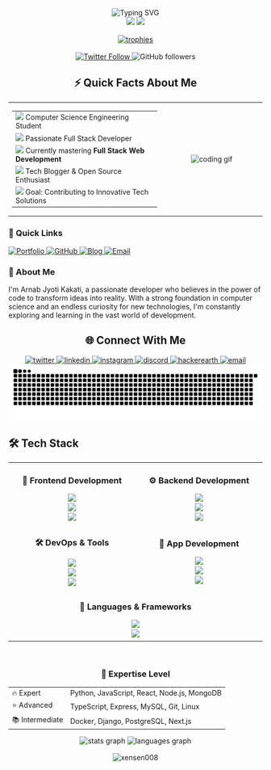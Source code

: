 <div align="center">
  <div>
    <img src="https://readme-typing-svg.demolab.com?font=Fira+Code&weight=600&size=28&duration=4000&pause=1000&color=2F81F7&center=true&vCenter=true&random=false&width=435&lines=Hi+%F0%9F%91%8B+I'm+Arnab;Full+Stack+Developer;Open+Source+Enthusiast" alt="Typing SVG" />
  </div>
  
  <div>
    <img src="https://img.shields.io/badge/Based%20in-India-FF9933?style=for-the-badge&logo=data:image/svg+xml;base64,PHN2ZyB4bWxucz0iaHR0cDovL3d3dy53My5vcmcvMjAwMC9zdmciIHZpZXdCb3g9IjAgMCAyMjUgMTUwIj48cGF0aCBmaWxsPSIjRkY5OTMzIiBkPSJNMCAwaDIyNXYxNTBIMHoiLz48cGF0aCBmaWxsPSIjRkZGIiBkPSJNMCA1MGgyMjV2NTBIMHoiLz48cGF0aCBmaWxsPSIjMTI4ODA3IiBkPSJNMCAxMDBoMjI1djUwSDB6Ii8+PC9zdmc+" />
    <img src="https://komarev.com/ghpvc/?username=xensen008&style=for-the-badge&color=0e75b6" />
  </div>

  <br/>
  
  <div>
    <a href="https://github.com/ryo-ma/github-profile-trophy">
      <img src="https://github-profile-trophy.vercel.app/?username=xensen008&theme=algolia&no-frame=true&no-bg=true&row=1&column=7" alt="trophies" />
    </a>
  </div>

  <br/>
  
  <div>
    <a href="https://twitter.com/arnabjk008">
      <img src="https://img.shields.io/twitter/follow/arnabjk008?logo=twitter&style=for-the-badge&color=1DA1F2&labelColor=000000" alt="Twitter Follow"/>
    </a>
    <img src="https://img.shields.io/github/followers/xensen008?logo=github&style=for-the-badge&color=181717&labelColor=000000" alt="GitHub followers"/>
  </div>
</div>


<!-- About Me Section -->
<div align="center">
  <h2>⚡ Quick Facts About Me</h2>
</div>

<div align="center">
  <table border="0" cellspacing="5"  align="center">
    <tr>
      <td align="center" width="60%">
        <table border="0">
          <tr>
            <td>
              <img width="30" src="https://em-content.zobj.net/source/skype/289/graduation-cap_1f393.png" /> Computer Science Engineering Student
            </td>
          </tr>
          <tr>
            <td>
              <img width="30" src="https://em-content.zobj.net/source/microsoft-teams/363/man-technologist_1f468-200d-1f4bb.png" /> Passionate Full Stack Developer
            </td>
          </tr>
          <tr>
            <td>
              <img width="30" src="https://em-content.zobj.net/source/skype/289/seedling_1f331.png" /> Currently mastering <b>Full Stack Web Development</b>
            </td>
          </tr>
          <tr>
            <td>
              <img width="30" src="https://em-content.zobj.net/source/microsoft-teams/363/writing-hand_270d-fe0f.png" /> Tech Blogger & Open Source Enthusiast
            </td>
          </tr>
          <tr>
            <td>
              <img width="30" src="https://em-content.zobj.net/source/skype/289/direct-hit_1f3af.png" /> Goal: Contributing to Innovative Tech Solutions
            </td>
          </tr>
        </table>
      </td>
      <td align="center" width="40%">
        <img height="150" src="https://media.giphy.com/media/bGgsc5mWoryfgKBx1u/giphy.gif" alt="coding gif"/>
      </td>
    </tr>
  </table>
</div>

<div align="left">
  <h3>🔗 Quick Links</h3>
  
  <a href="https://arnabjk008.vercel.app">
    <img src="https://img.shields.io/badge/Portfolio-000000?style=flat-square&logo=About.me&logoColor=white" alt="Portfolio"/>
  </a>
  <a href="https://github.com/xensen008">
    <img src="https://img.shields.io/badge/Projects-181717?style=flat-square&logo=github&logoColor=white" alt="GitHub"/>
  </a>
  <a href="https://thesagespeak100.blogspot.com">
    <img src="https://img.shields.io/badge/Blog-FF5722?style=flat-square&logo=blogger&logoColor=white" alt="Blog"/>
  </a>
  <a href="mailto:sagespeak008@cyberdude.com">
    <img src="https://img.shields.io/badge/Email-D14836?style=flat-square&logo=gmail&logoColor=white" alt="Email"/>
  </a>
</div>

<div align="left">
  <h3>💭 About Me</h3>
  
  <p>I'm Arnab Jyoti Kakati, a passionate developer who believes in the power of code to transform ideas into reality. With a strong foundation in computer science and an endless curiosity for new technologies, I'm constantly exploring and learning in the vast world of development.</p>
</div>

<!-- connection -->
<h2 align="center">🌐 Connect With Me</h2>
<div align="center">
  <a href="https://twitter.com/arnabjk008" target="_blank">
    <img src="https://img.shields.io/badge/Twitter-1DA1F2?style=for-the-badge&logo=twitter&logoColor=white" alt="twitter"/>
  </a>
  <a href="https://linkedin.com/in/arnabjk008" target="_blank">
    <img src="https://img.shields.io/badge/LinkedIn-0077B5?style=for-the-badge&logo=linkedin&logoColor=white" alt="linkedin"/>
  </a>
  <a href="https://instagram.com/_arnab.jk_008" target="_blank">
    <img src="https://img.shields.io/badge/Instagram-E4405F?style=for-the-badge&logo=instagram&logoColor=white" alt="instagram"/>
  </a>
  <a href="https://discord.gg/gXdFFkQYPq" target="_blank">
    <img src="https://img.shields.io/badge/Discord-7289DA?style=for-the-badge&logo=discord&logoColor=white" alt="discord"/>
  </a>
  <a href="https://www.hackerearth.com/arnabjyotikakat1" target="_blank">
    <img src="https://img.shields.io/badge/HackerEarth-2C3454?style=for-the-badge&logo=hackerearth&logoColor=white" alt="hackerearth"/>
  </a>
  <a href="mailto:sagespeak008@cyberdude.com">
    <img src="https://img.shields.io/badge/Email-D14836?style=for-the-badge&logo=gmail&logoColor=white" alt="email"/>
  </a>
</div>


<picture>
  <source
    media="(prefers-color-scheme: dark)"
    srcset="https://raw.githubusercontent.com/xensen008/xensen008/output/github-contribution-grid-snake-dark.svg"
  />
  <source
    media="(prefers-color-scheme: light)"
    srcset="https://raw.githubusercontent.com/xensen008/xensen008/output/github-contribution-grid-snake.svg"
  />
  <img
    alt="github contribution grid snake animation"
    src="https://raw.githubusercontent.com/xensen008/xensen008/output/github-contribution-grid-snake.svg"
  />
</picture>

<!-- techstack -->

## 🛠️ Tech Stack
<div align="center">
  <table>
    <tr>
      <td align="center" width="400">
        <h3>🎨 Frontend Development</h3>
        <div>
          <img src="https://skillicons.dev/icons?i=html,css,js,ts" /><br/>
          <img src="https://skillicons.dev/icons?i=react,redux,next" /><br/>
          <img src="https://skillicons.dev/icons?i=tailwind,sass,bootstrap" />
        </div>
      </td>
      <td align="center" width="400">
        <h3>⚙️ Backend Development</h3>
        <div>
          <img src="https://skillicons.dev/icons?i=nodejs,express,python,django" /><br/>
          <img src="https://skillicons.dev/icons?i=mongodb,mysql,postgresql" /><br/>
          <img src="https://skillicons.dev/icons?i=firebase,supabase" />
        </div>
      </td>
    </tr>
    <tr>
      <td align="center">
        <h3>🛠️ DevOps & Tools</h3>
        <div>
          <img src="https://skillicons.dev/icons?i=git,github,docker" /><br/>
          <img src="https://skillicons.dev/icons?i=linux,bash,nginx" /><br/>
          <img src="https://skillicons.dev/icons?i=vscode,postman" />
        </div>
      </td>
      <td align="center">
        <h3>📱 App Development</h3>
        <div>
          <img src="https://skillicons.dev/icons?i=react,flutter,electron" /><br/>
          <img src="https://skillicons.dev/icons?i=androidstudio,kotlin" /><br/>
          <img src="https://skillicons.dev/icons?i=swift,xcode" />
        </div>
      </td>
    </tr>
    <tr>
      <td align="center" colspan="2">
        <h3>🔧 Languages & Frameworks</h3>
        <div>
          <img src="https://skillicons.dev/icons?i=c,cpp,python,java" /><br/>
          <img src="https://skillicons.dev/icons?i=go,rust,ruby,php" />
        </div>
      </td>
    </tr>
  </table>

  <br/>
  
  <div>
    <h3>🌟 Expertise Level</h3>
    <table>
      <tr>
        <td>🔥 Expert</td>
        <td>Python, JavaScript, React, Node.js, MongoDB</td>
      </tr>
      <tr>
        <td>⭐ Advanced</td>
        <td>TypeScript, Express, MySQL, Git, Linux</td>
      </tr>
      <tr>
        <td>📚 Intermediate</td>
        <td>Docker, Django, PostgreSQL, Next.js</td>
      </tr>
    </table>
  </div>
</div>

<div align="center">
  <img src="https://github-readme-stats.vercel.app/api?username=xensen008&hide_title=false&hide_rank=false&show_icons=true&include_all_commits=true&count_private=true&disable_animations=false&theme=dracula&locale=en&hide_border=false&order=1" height="150" alt="stats graph"  />
  <img src="https://github-readme-stats.vercel.app/api/top-langs?username=xensen008&locale=en&hide_title=false&layout=compact&card_width=320&langs_count=5&theme=dracula&hide_border=false&order=2" height="150" alt="languages graph"  />

  <p><img align="center" src="https://github-readme-streak-stats.herokuapp.com/?user=xensen008&" alt="xensen008" /></p>
</div>



